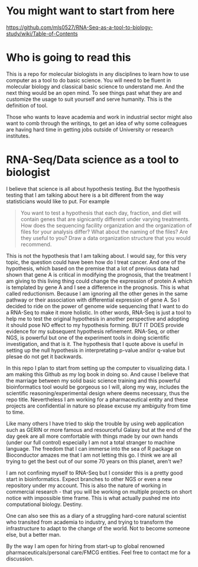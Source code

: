 # You might want to start from here

https://github.com/mls0527/RNA-Seq-as-a-tool-to-biology-study/wiki/Table-of-Contents

# Who is going to read this

This is a repo for molecular biologists in any disciplines to learn how to use computer as a tool to do basic science. You will need to be fluent in molecular biology and classical basic science to understand me. And the next thing would be an open mind. To see things past what they are and customize the usage to suit yourself and serve humanity. This is the definition of tool.

Those who wants to leave academia and work in industrial sector might also want to comb through the writings, to get an idea of why some colleagues are having hard time in getting jobs outside of University or research institutes.  

# RNA-Seq/Data science as a tool to biologist

I believe that science is all about hypothesis testing. But the hypothesis testing that I am talking about here is a bit different from the way statisticians would like to put. For example 

>You want to test a hypothesis that each day, fraction, and diet will contain genes that are signicantly different under varying treatments. How does the sequencing facility organization and the organization of files for your analysis differ? What about the naming of the files? Are they useful to you? Draw a data organization structure that you would recommend.

This is not the hypothesis that I am talking about. I would say, for this very topic, the question could have been how do I treat cancer. And one of the hypothesis, which based on the premise that a lot of previous data had shown that gene A is critical in modifying the prognosis, that the treatment I am giving to this living thing could change the expression of protein A which is templated by gene A and I see a difference in the prognosis. This is what called reductionism. Because I am ignoring all the other genes in the same pathway or their association with differential expression of gene A. So I decided to ride on the power of genome wide sequencing that I want to do a RNA-Seq to make it more holistic. In other words, RNA-Seq is just a tool to help me to test the original hypothesis in another perspective and adopting it should pose NO effect to my hypothesis forming. BUT IT DOES provide evidence for my subsequent hypothesis refinement. RNA-Seq, or other NGS, is powerful but one of the experiment tools in doing scientific investigation, and that is it. The hypothesis that I quote above is useful in setting up the null hypothesis in interpretating p-value and/or q-value but plesae do not get it backwards.

In this repo I plan to start from setting up the computer to visualizing data. I am making this Github as my log book in doing so. And cause I believe that the marriage between my solid basic science training and this powerful bioinformatics tool would be gorgeous so I will, along my way, includes the scientific reasoning/experimental design where deems necessary, thus the repo title. Nevertheless I am working for a pharmaceutical entity and these projects are confidential in nature so please excuse my ambiguity from time to time.

Like many others I have tried to skip the trouble by using web application such as GERIN or more famous and resourceful Galaxy but at the end of the day geek are all more comfortable with things made by our own hands (under our full control) especially I am not a total stranger to machine language. The freedom that I can immerse into the sea of R package on Bioconductor amazes me that I am not letting this go. I think we are all trying to get the best out of our some 70 years on this planet, aren't we?

I am not confining myself to RNA-Seq but I consider this is a pretty good start in bioinformatics. Expect branches to other NGS or even a new repository under my account. This is also the nature of working in commercial research - that you will be working on multiple projects on short notice with impossible time frame. This is what actually pushed me into computational biology. Destiny. 

One can also see this as a diary of a struggling hard-core natural scientist who transited from academia to industry, and trying to transform the infrastructure to adapt to the change of the world. Not to become someone else, but a better man. 

By the way I am open for hiring from start-up to global renowned pharmaceuticals/personal care/FMCG entities. Feel free to contact me for a discussion. 
